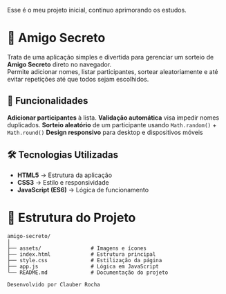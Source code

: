 Esse é o meu projeto inicial, continuo aprimorando os estudos.

# 🎁 Amigo Secreto
Trata de uma aplicação simples e divertida para gerenciar um sorteio de **Amigo Secreto** direto no navegador.  
Permite adicionar nomes, listar participantes, sortear aleatoriamente e até evitar repetições até que todos sejam escolhidos.

## 🚀 Funcionalidades
**Adicionar participantes** à lista.
**Validação automática** visa impedir nomes duplicados.
**Sorteio aleatório** de um participante usando `Math.random()` + `Math.round()`
**Design responsivo** para desktop e dispositivos móveis

## 🛠️ Tecnologias Utilizadas
- **HTML5** → Estrutura da aplicação
- **CSS3** → Estilo e responsividade
- **JavaScript (ES6)** → Lógica de funcionamento


# 📂 Estrutura do Projeto

```plaintext
amigo-secreto/
│
├── assets/                # Imagens e ícones
├── index.html             # Estrutura principal
├── style.css              # Estilização da página
├── app.js                 # Lógica em JavaScript
└── README.md              # Documentação do projeto

Desenvolvido por Clauber Rocha
